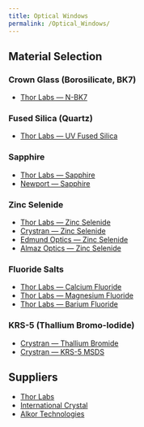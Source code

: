 ```yaml
---
title: Optical Windows
permalink: /Optical_Windows/
---
```


Material Selection
------------------

### Crown Glass (Borosilicate, BK7)

-   [Thor Labs — N-BK7](http://www.thorlabs.us/NewGroupPage9.cfm?ObjectGroup_ID=1117)

### Fused Silica (Quartz)

-   [Thor Labs — UV Fused Silica](http://www.thorlabs.us/NewGroupPage9.cfm?ObjectGroup_ID=3983)

### Sapphire

-   [Thor Labs — Sapphire](http://www.thorlabs.us/newgrouppage9.cfm?objectgroup_id=3982)
-   [Newport — Sapphire](http://www.newport.com/Sapphire-Optical-Windows/378626/1033/info.aspx#tab_Specifications)

### Zinc Selenide

-   [Thor Labs — Zinc Selenide](http://www.thorlabs.us/newgrouppage9.cfm?objectgroup_id=3981)
-   [Crystran — Zinc Selenide](http://www.crystran.co.uk/optical-materials/zinc-selenide-znse)
-   [Edmund Optics — Zinc Selenide](http://www.edmundoptics.com/optics/windows-diffusers/ultraviolet-uv-infrared-ir-windows/zinc-selenide-znse-windows/2721)
-   [Almaz Optics — Zinc Selenide](http://www.almazoptics.com/ZnSe.html)

### Fluoride Salts

-   [Thor Labs — Calcium Fluoride](http://www.thorlabs.us/newgrouppage9.cfm?objectgroup_id=3978)
-   [Thor Labs — Magnesium Fluoride](http://www.thorlabs.us/newgrouppage9.cfm?objectgroup_id=5582)
-   [Thor Labs — Barium Fluoride](http://www.thorlabs.us/newgrouppage9.cfm?objectgroup_id=4845)

### KRS-5 (Thallium Bromo-Iodide)

-   [Crystran — Thallium Bromide](http://www.crystran.co.uk/optical-materials/thallium-bromide-tlbr)
-   [Crystran — KRS-5 MSDS](http://www.crystran.co.uk/userfiles/files/krs5-thallium-bromo-iodide-tlbr-tli-msds.pdf)

Suppliers
---------

-   [Thor Labs](http:/www.thorlabs.us)
-   [International Crystal](http://internationalcrystal.net)
-   [Alkor Technologies](http://www.alkor.net/)
